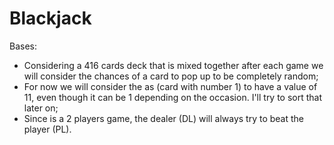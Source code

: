 # Blackjack

Bases:
* Considering a 416 cards deck that is mixed together after each game we will consider the chances of a card to pop up to be completely random;
* For now we will consider the as (card with number 1) to have a value of 11, even though it can be 1 depending on the occasion. I'll try to sort that later on;
* Since is a 2 players game, the dealer (DL) will always try to beat the player (PL).
